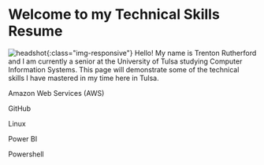 # Welcome to my Technical Skills Resume

![headshot](/path/to/headshot.jpg){:class="img-responsive"}
Hello! My name is Trenton Rutherford and I am currently a senior at the University of Tulsa studying Computer Information Systems. This page will demonstrate some of the technical skills I have mastered in my time here in Tulsa. 

Amazon Web Services (AWS)

GitHub

Linux

Power BI

Powershell

